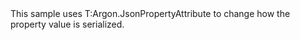 <?xml version="1.0" encoding="utf-8"?>
<topic id="JsonPropertyPropertyLevelSetting" revisionNumber="1">
  <developerConceptualDocument xmlns="http://ddue.schemas.microsoft.com/authoring/2003/5" xmlns:xlink="http://www.w3.org/1999/xlink">
    <introduction>
      <para>This sample uses <codeEntityReference>T:Argon.JsonPropertyAttribute</codeEntityReference>
      to change how the property value is serialized.</para>
    </introduction>
    <section>
      <title>Sample</title>
      <content>
        <code lang="cs" source="..\Src\Tests\Documentation\Samples\Serializer\JsonPropertyPropertyLevelSetting.cs" region="Types" title="Types" />
        <code lang="cs" source="..\Src\Tests\Documentation\Samples\Serializer\JsonPropertyPropertyLevelSetting.cs" region="Usage" title="Usage" />
      </content>
    </section>
  </developerConceptualDocument>
</topic>
